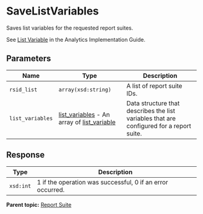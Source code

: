 # SaveListVariables

Saves list variables for the requested report suites.

See [List Variable](https://microsite.omniture.com/t2/help/en_US/sc/implement/index.html?f=list_var) in the Analytics Implementation Guide.

## Parameters

|Name|Type|Description|
|----|----|-----------|
|`rsid_list` |`array(xsd:string)` | A list of report suite IDs.|
|`list_variables` | [list_variables](../../data_types/r_list_variables.md#) - An array of [list_variable](../../data_types/r_list_variable.md#) | Data structure that describes the list variables that are configured for a report suite. |

## Response

| Type | Description |
|--------|---------------|
|`xsd:int` |1 if the operation was successful, 0 if an error occurred.|

**Parent topic:** [Report Suite](../../methods/report_suite/r_methods_reportsuite.md)

